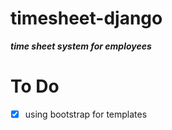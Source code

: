 # timesheet-django
***time sheet system for employees***

# To Do
 - [X] using bootstrap for templates
